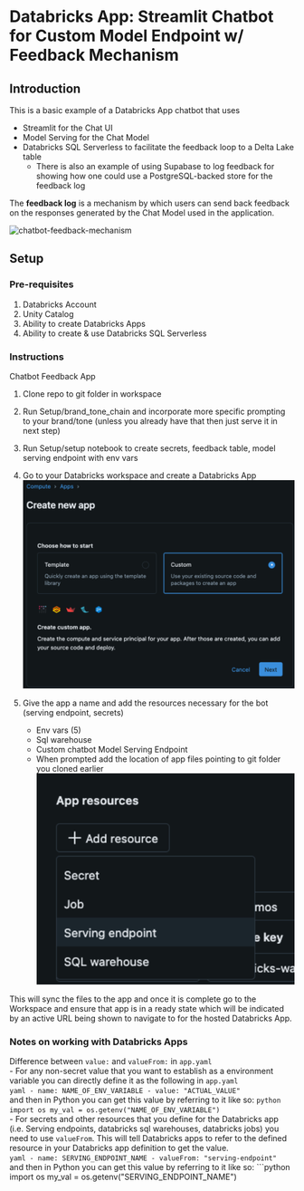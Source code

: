 # Databricks App: Streamlit Chatbot for Custom Model Endpoint w/ Feedback Mechanism  
  
## Introduction
  
This is a basic example of a Databricks App chatbot that uses
- Streamlit for the Chat UI  
- Model Serving for the Chat Model  
- Databricks SQL Serverless to facilitate the feedback loop to a Delta Lake table  
    - There is also an example of using Supabase to log feedback for showing how one could use a PostgreSQL-backed store for the feedback log  

The **feedback log** is a mechanism by which users can send back feedback on the responses generated by the Chat Model used in the application.  

 
![chatbot-feedback-mechanism](./imgs/streamlit-feedback-bot-v1.gif)  
  
## Setup
  
### Pre-requisites  
1. Databricks Account  
2. Unity Catalog  
3. Ability to create Databricks Apps  
4. Ability to create & use Databricks SQL Serverless  
  
### Instructions  
Chatbot Feedback App

1. Clone repo to git folder in workspace
2. Run Setup/brand_tone_chain and incorporate more specific prompting to your brand/tone (unless you already have that then just serve it in next step)
2. Run Setup/setup notebook to create secrets, feedback table, model serving endpoint with env vars

6. Go to your Databricks workspace and create a Databricks App  
![create-app](./imgs/create-app.png)
7. Give the app a name and add the resources necessary for the bot (serving endpoint, secrets)
    - Env vars (5)
    - Sql warehouse 
    - Custom chatbot Model Serving Endpoint
    - When prompted add the location of app files pointing to git folder you cloned earlier
![add-resources](./imgs/add-resources.png)


This will sync the files to the app and once it is complete go to the Workspace and ensure that app is in a ready state which will be indicated by an active URL being shown to navigate to for the hosted Databricks App. 

### Notes on working with Databricks Apps  
  
  Difference between `value:` and `valueFrom:` in `app.yaml`  
    - For any non-secret value that you want to establish as a environment variable you can directly define it as the following in `app.yaml`  
    ```yaml
    - name: NAME_OF_ENV_VARIABLE
    - value: "ACTUAL_VALUE"
    ```  
    and then in Python you can get this value by referring to it like so:
    ```python
    import os
    my_val = os.getenv("NAME_OF_ENV_VARIABLE")
    ```  
    - For secrets and other resources that you define for the Databricks app (i.e. Serving endpoints, databricks sql warehouses, databricks jobs) you need to use `valueFrom`. This will tell Databricks apps to refer to the defined resource in your Databricks app definition to get the value.  
    ```yaml
    - name: SERVING_ENDPOINT_NAME
    - valueFrom: "serving-endpoint"
    ```  
    and then in Python you can get this value by referring to it like so:
    ```python
    import os
    my_val = os.getenv("SERVING_ENDPOINT_NAME")

